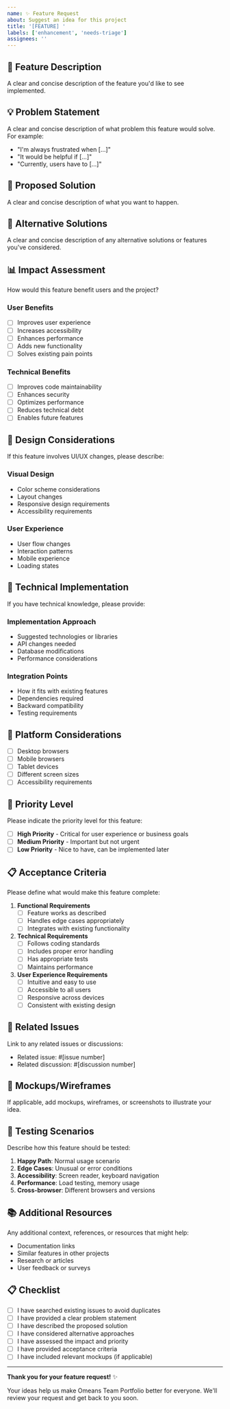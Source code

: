 ```yaml
---
name: ✨ Feature Request
about: Suggest an idea for this project
title: '[FEATURE] '
labels: ['enhancement', 'needs-triage']
assignees: ''
---
```


## 🎯 Feature Description
A clear and concise description of the feature you'd like to see implemented.

## 💡 Problem Statement
A clear and concise description of what problem this feature would solve. For example:
- "I'm always frustrated when [...]"
- "It would be helpful if [...]"
- "Currently, users have to [...]"

## 🚀 Proposed Solution
A clear and concise description of what you want to happen.

## 🔄 Alternative Solutions
A clear and concise description of any alternative solutions or features you've considered.

## 📊 Impact Assessment
How would this feature benefit users and the project?

### **User Benefits**
- [ ] Improves user experience
- [ ] Increases accessibility
- [ ] Enhances performance
- [ ] Adds new functionality
- [ ] Solves existing pain points

### **Technical Benefits**
- [ ] Improves code maintainability
- [ ] Enhances security
- [ ] Optimizes performance
- [ ] Reduces technical debt
- [ ] Enables future features

## 🎨 Design Considerations
If this feature involves UI/UX changes, please describe:

### **Visual Design**
- Color scheme considerations
- Layout changes
- Responsive design requirements
- Accessibility requirements

### **User Experience**
- User flow changes
- Interaction patterns
- Mobile experience
- Loading states

## 🔧 Technical Implementation
If you have technical knowledge, please provide:

### **Implementation Approach**
- Suggested technologies or libraries
- API changes needed
- Database modifications
- Performance considerations

### **Integration Points**
- How it fits with existing features
- Dependencies required
- Backward compatibility
- Testing requirements

## 📱 Platform Considerations
- [ ] Desktop browsers
- [ ] Mobile browsers
- [ ] Tablet devices
- [ ] Different screen sizes
- [ ] Accessibility requirements

## 🎯 Priority Level
Please indicate the priority level for this feature:

- [ ] **High Priority** - Critical for user experience or business goals
- [ ] **Medium Priority** - Important but not urgent
- [ ] **Low Priority** - Nice to have, can be implemented later

## 📋 Acceptance Criteria
Please define what would make this feature complete:

1. **Functional Requirements**
   - [ ] Feature works as described
   - [ ] Handles edge cases appropriately
   - [ ] Integrates with existing functionality

2. **Technical Requirements**
   - [ ] Follows coding standards
   - [ ] Includes proper error handling
   - [ ] Has appropriate tests
   - [ ] Maintains performance

3. **User Experience Requirements**
   - [ ] Intuitive and easy to use
   - [ ] Accessible to all users
   - [ ] Responsive across devices
   - [ ] Consistent with existing design

## 🔗 Related Issues
Link to any related issues or discussions:
- Related issue: #[issue number]
- Related discussion: #[discussion number]

## 📸 Mockups/Wireframes
If applicable, add mockups, wireframes, or screenshots to illustrate your idea.

## 🧪 Testing Scenarios
Describe how this feature should be tested:

1. **Happy Path**: Normal usage scenario
2. **Edge Cases**: Unusual or error conditions
3. **Accessibility**: Screen reader, keyboard navigation
4. **Performance**: Load testing, memory usage
5. **Cross-browser**: Different browsers and versions

## 📚 Additional Resources
Any additional context, references, or resources that might help:

- Documentation links
- Similar features in other projects
- Research or articles
- User feedback or surveys

## 📋 Checklist
- [ ] I have searched existing issues to avoid duplicates
- [ ] I have provided a clear problem statement
- [ ] I have described the proposed solution
- [ ] I have considered alternative approaches
- [ ] I have assessed the impact and priority
- [ ] I have provided acceptance criteria
- [ ] I have included relevant mockups (if applicable)

---

**Thank you for your feature request!** ✨

Your ideas help us make Omeans Team Portfolio better for everyone. We'll review your request and get back to you soon.
